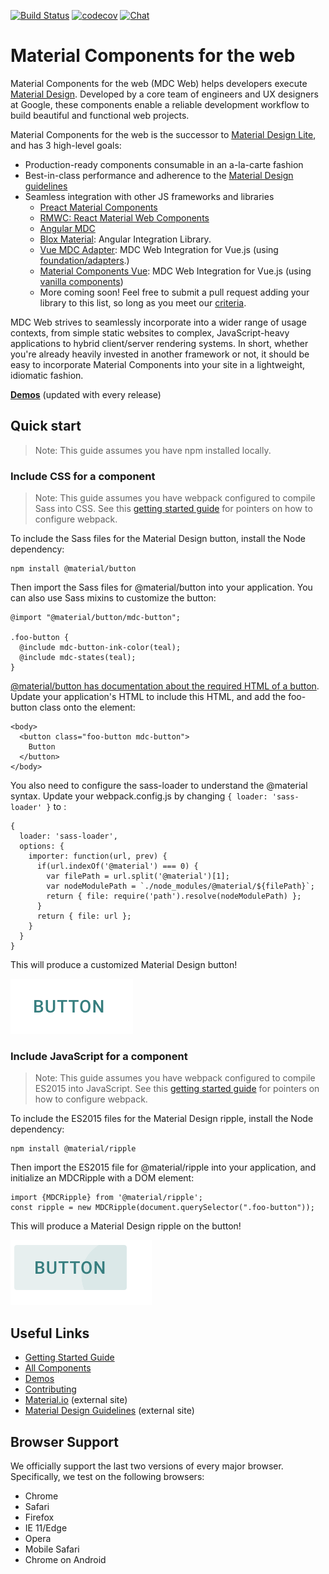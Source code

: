 [![Build Status](https://img.shields.io/travis/material-components/material-components-web/master.svg)](https://travis-ci.org/material-components/material-components-web/)
[![codecov](https://codecov.io/gh/material-components/material-components-web/branch/master/graph/badge.svg)](https://codecov.io/gh/material-components/material-components-web)
[![Chat](https://img.shields.io/discord/259087343246508035.svg)](https://discord.gg/material-components)

# Material Components for the web

Material Components for the web (MDC Web) helps developers execute [Material Design](https://www.material.io).
Developed by a core team of engineers and UX designers at Google, these components enable a reliable development workflow to build beautiful and functional web projects.

Material Components for the web is the successor to [Material Design Lite](https://getmdl.io/), and has 3 high-level goals:

- Production-ready components consumable in an a-la-carte fashion
- Best-in-class performance and adherence to the [Material Design guidelines](https://material.io/guidelines)
- Seamless integration with other JS frameworks and libraries
  - [Preact Material Components](https://github.com/prateekbh/preact-material-components)
  - [RMWC: React Material Web Components](https://github.com/jamesmfriedman/rmwc)
  - [Angular MDC](https://github.com/trimox/angular-mdc-web)
  - [Blox Material](https://blox.src.zone/material): Angular Integration Library.
  - [Vue MDC Adapter](https://github.com/stasson/vue-mdc-adapter): MDC Web Integration for Vue.js (using [foundation/adapters](./docs/integrating-into-frameworks.md#the-advanced-approach-using-foundations-and-adapters).)
  - [Material Components Vue](https://github.com/matsp/material-components-vue): MDC Web Integration for Vue.js (using [vanilla components](./docs/integrating-into-frameworks.md#the-simple-approach-wrapping-mdc-web-vanilla-components))
  - More coming soon! Feel free to submit a pull request adding your library to this list, so long as you meet our [criteria](docs/integrating-into-frameworks.md).

MDC Web strives to seamlessly incorporate into a wider range of usage contexts, from simple static websites to complex, JavaScript-heavy applications to hybrid client/server rendering systems. In short, whether you're already heavily invested in another framework or not, it should be easy to incorporate Material Components into your site in a lightweight, idiomatic fashion.

**[Demos](https://material-components-web.appspot.com/)** (updated with every release)

## Quick start

> Note: This guide assumes you have npm installed locally.

### Include CSS for a component

> Note: This guide assumes you have webpack configured to compile Sass into CSS. See this [getting started guide](docs/getting-started.md) for pointers on how to configure webpack.

To include the Sass files for the Material Design button, install the Node dependency:

```
npm install @material/button
```

Then import the Sass files for @material/button into your application. You can also use Sass mixins to customize the button:

```
@import "@material/button/mdc-button";

.foo-button {
  @include mdc-button-ink-color(teal);
  @include mdc-states(teal);
}
```
[@material/button has documentation about the required HTML of a button](https://github.com/material-components/material-components-web/tree/master/packages/mdc-button). Update your application's HTML to include this HTML, and add the foo-button class onto the element:

```
<body>
  <button class="foo-button mdc-button">
    Button
  </button>
</body>
```

You also need to configure the sass-loader to understand the @material syntax. Update your webpack.config.js by changing `{ loader: 'sass-loader' }` to :

```
{
  loader: 'sass-loader',
  options: {
    importer: function(url, prev) {
      if(url.indexOf('@material') === 0) {
        var filePath = url.split('@material')[1];
        var nodeModulePath = `./node_modules/@material/${filePath}`;
        return { file: require('path').resolve(nodeModulePath) };
      }
      return { file: url };
    }
  }
}
```

This will produce a customized Material Design button!

![Button](docs/button.png?raw=true)

### Include JavaScript for a component

> Note: This guide assumes you have webpack configured to compile ES2015 into JavaScript. See this [getting started guide](docs/getting-started.md) for pointers on how to configure webpack.

To include the ES2015 files for the Material Design ripple, install the Node dependency:

```
npm install @material/ripple
```

Then import the ES2015 file for @material/ripple into your application, and initialize an MDCRipple with a DOM element:

```
import {MDCRipple} from '@material/ripple';
const ripple = new MDCRipple(document.querySelector(".foo-button"));
```

This will produce a Material Design ripple on the button!

![Button with Ripple](docs/button_with_ripple.png?raw=true)

## Useful Links

- [Getting Started Guide](docs/getting-started.md)
- [All Components](packages/)
- [Demos](demos/)
- [Contributing](CONTRIBUTING.md)
- [Material.io](https://www.material.io) (external site)
- [Material Design Guidelines](https://material.io/guidelines) (external site)

## Browser Support

We officially support the last two versions of every major browser. Specifically, we test on the following browsers:

- Chrome
- Safari
- Firefox
- IE 11/Edge
- Opera
- Mobile Safari
- Chrome on Android
